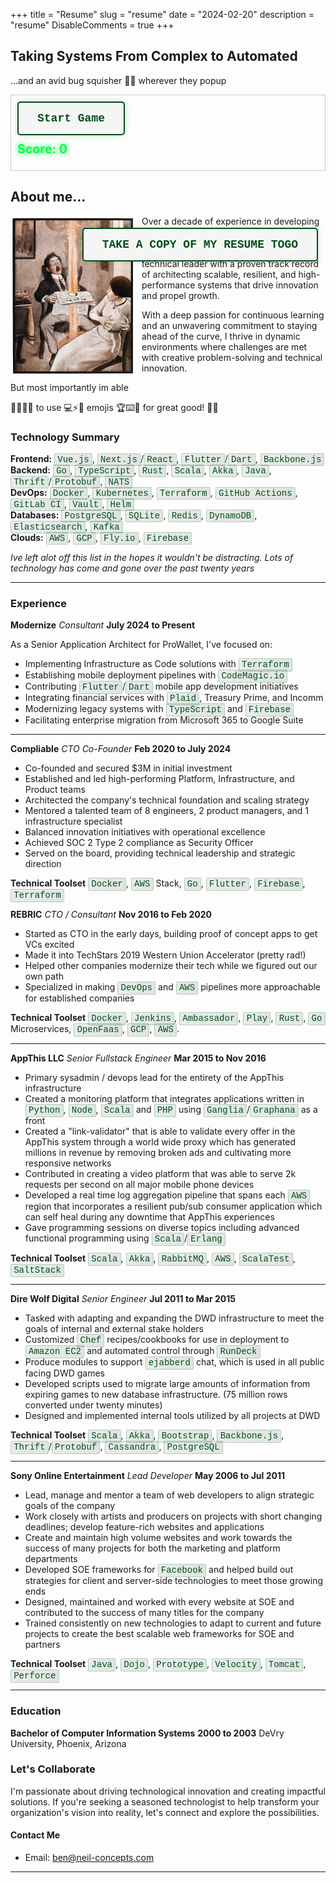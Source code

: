 +++
title = "Resume"
slug = "resume"
date = "2024-02-20"
description = "resume"
DisableComments = true
+++
<style>
.tech {
  display: inline;
  -webkit-box-decoration-break: clone;
  box-decoration-break: clone;
  
  background: linear-gradient(
    120deg,
    rgba(0, 51, 13, 0.08) 0%,
    rgba(0, 51, 13, 0.12) 100%
  );
  color: #004d1a; 
  font-family: 'Courier New', monospace;
  font-size: 1em;
  
  padding: 0.1em 0.3em;
  margin: 0;
  border-radius: 2px;
  border: 1px solid rgba(0, 77, 26, 0.2);
  
  white-space: normal;
  letter-spacing: normal;
  vertical-align: baseline;
  position: static;
  line-height: inherit;
  
  cursor: pointer;
  transition: all 0.2s ease-out;
}

.tech:hover {
  background: linear-gradient(
    120deg,
    rgba(0, 51, 13, 0.15) 0%,
    rgba(0, 51, 13, 0.2) 100%
  );
  border-color: rgba(0, 77, 26, 0.4);
  color: #004d1a;
  text-shadow: 0 0 8px rgba(0, 77, 26, 0.3);
  transform: scale(1.05);
}

@media (prefers-color-scheme: dark) {
  .tech {
    background: linear-gradient(
      120deg,
      rgba(0, 255, 65, 0.08) 0%,
      rgba(0, 255, 65, 0.12) 100%
    );
    border-color: rgba(0, 255, 65, 0.3);
    color: #00ff41;
  }
  
  .tech:hover {
    background: linear-gradient(
      120deg,
      rgba(0, 255, 65, 0.15) 0%,
      rgba(0, 255, 65, 0.25) 100%
    );
    border-color: rgba(0, 255, 65, 0.5);
    color: #00ff41;
    text-shadow: 0 0 8px rgba(0, 255, 65, 0.5);
  }
}
</style>
<style>
 .thumbnail {
   max-width: 200px;
   border-radius: 8px;
   transition: filter 0.3s ease;
   margin-right:10px;
 }

 .thumbnail:hover {
   filter: brightness(1.2) saturate(1.2);
 }

.spaceship-container {
  position: fixed;
  top: 0;
  left: 0;
}

.spaceship {
  position: absolute;
  font-size: 2.5rem;
  transform: translateX(-100%);
  animation: rocket 30s linear infinite;
  cursor: crosshair;
  opacity: .88;
  z-index: 99;
}

@keyframes rocket {
  0% {
    transform: translateX(-100%);
  }
  100% {
    transform: translateX(calc(100vw + 100%)); 
  }
}

.retro-button {
  padding: 15px 30px;
  font-size: 18px;
  font-weight: bold;
  color: #004d1a;
  background-color: #f5f5f5;
  border: 2px solid #004d1a;
  border-radius: 5px;
  box-shadow: 0 0 10px rgba(0, 77, 26, 0.2);
  cursor: pointer;
  transition: all 0.3s ease;
  font-family: 'Courier New', monospace;
}

.retro-button:hover {
  transform: translateY(-2px);
  box-shadow: 0 0 15px rgba(0, 77, 26, 0.4);
  background-color: rgba(0, 77, 26, 0.1);
}

.retro-button:active {
  transform: translateY(0);
  box-shadow: 0 0 10px rgba(0, 77, 26, 0.2);
}

/* Dark mode button override */
@media (prefers-color-scheme: dark) {
  .retro-button {
    color: #00ff41;
    background-color: #001a00;
    border-color: #00ff41;
    box-shadow: 0 0 10px rgba(0, 255, 65, 0.2);
  }
  
  .retro-button:hover {
    box-shadow: 0 0 15px rgba(0, 255, 65, 0.4);
    background-color: rgba(0, 255, 65, 0.1);
  }
  
  .retro-button:active {
    box-shadow: 0 0 10px rgba(0, 255, 65, 0.2);
  }
}
</style>

<p style="text-align:center; position:absolute; top: 10%; right: 25%">
<button onclick="window.open('/resume.pdf', '_new')" class="retro-button" onclick="savePDF()">TAKE A COPY OF MY RESUME TOGO</button>
</p>

## Taking Systems From Complex to Automated
...and an avid bug squisher 🚫👾 wherever they popup

<div id="game-container" style="position: relative; height: 120px; border: 1px solid #ccc; overflow: hidden; margin-bottom: 20px;">
  <div class="spaceship-container"></div>
  <div id="game-controls" style="position: absolute; top: 10px; left: 10px; z-index: 100;">
    <button id="start-button" class="retro-button">Start Game</button>
    <button id="restart-button" class="retro-button" style="display: none;">Restart</button>
    <div id="score" style="margin-top: 10px; font-size: 1.4em; font-weight: bold; color: #00ff41; text-shadow: 0 0 10px #00ff41; transition: all 0.3s ease;">Score: 0</div>
  </div>
</div>

## About me...

<img class="thumbnail" src="/images/wild-report.jpg" width="320" align="left" /><p/>

Over a decade of experience in developing cutting-edge technological solutions, bridging the gap between business objectives and technical excellence. A technical leader with a proven track record of architecting scalable, resilient, and high-performance systems that drive innovation and propel growth.

With a deep passion for continuous learning and an unwavering commitment to staying ahead of the curve, I thrive in dynamic environments where challenges are met with creative problem-solving and technical innovation.

But most importantly im able <br/>

🚀👩‍💻🔥 to use 💻⚡️🌟 emojis 🏆⌨️💪 for great good! 🥳🎉 

### Technology Summary

**Frontend:** <span class="tech">Vue.js</span>, <span class="tech">Next.js</span>/<span class="tech">React</span>, <span class="tech">Flutter</span>/<span class="tech">Dart</span>, <span class="tech">Backbone.js</span><br/>
**Backend:** <span class="tech">Go</span>, <span class="tech">TypeScript</span>, <span class="tech">Rust</span>, <span class="tech">Scala</span>, <span class="tech">Akka</span>, <span class="tech">Java</span>, <span class="tech">Thrift</span>/<span class="tech">Protobuf</span>, <span class="tech">NATS</span><br/>
**DevOps:** <span class="tech">Docker</span>, <span class="tech">Kubernetes</span>, <span class="tech">Terraform</span>, <span class="tech">GitHub Actions</span>, <span class="tech">GitLab CI</span>, <span class="tech">Vault</span>, <span class="tech">Helm</span><br/>
**Databases:** <span class="tech">PostgreSQL</span>, <span class="tech">SQLite</span>, <span class="tech">Redis</span>, <span class="tech">DynamoDB</span>, <span class="tech">Elasticsearch</span>, <span class="tech">Kafka</span><br/>
**Clouds:** <span class="tech">AWS</span>, <span class="tech">GCP</span>, <span class="tech">Fly.io</span>, <span class="tech">Firebase</span><br/>

<i>Ive left alot off this list in the hopes it wouldn't be distracting. Lots of technology has come and gone over the past twenty years</i>

------

<style>
  .spaceship.explosion {
    animation: boom 0.5s ease-out forwards;
    transform-origin: center;
  }

  @keyframes boom {
    0% {
      transform: scale(1);
      opacity: 1;
    }
    100% {
      transform: scale(5);
      opacity: 0;
    }
  }

  @keyframes scoreBoost {
    0% {
      transform: scale(1);
      color: #00ff41;
      text-shadow: 0 0 10px #00ff41;
    }
    50% {
      transform: scale(1.3);
      color: #ffff00;
      text-shadow: 0 0 20px #ffff00;
    }
    100% {
      transform: scale(1);
      color: #00ff41;
      text-shadow: 0 0 10px #00ff41;
    }
  }
</style>


### Experience

**Modernize** *Consultant* __July 2024 to Present__<br/>

As a Senior Application Architect for ProWallet, I've focused on:
- Implementing Infrastructure as Code solutions with <span class="tech">Terraform</span>
- Establishing mobile deployment pipelines with <span class="tech">CodeMagic.io</span>
- Contributing <span class="tech">Flutter</span>/<span class="tech">Dart</span> mobile app development initiatives
- Integrating financial services with <span class="tech">Plaid</span>, Treasury Prime, and Incomm
- Modernizing legacy systems with <span class="tech">TypeScript</span> and <span class="tech">Firebase</span>
- Facilitating enterprise migration from Microsoft 365 to Google Suite

------

**Compliable** *CTO Co-Founder* __Feb 2020 to July 2024__<br/>

- Co-founded and secured $3M in initial investment
- Established and led high-performing Platform, Infrastructure, and Product teams
- Architected the company's technical foundation and scaling strategy
- Mentored a talented team of 8 engineers, 2 product managers, and 1 infrastructure specialist
- Balanced innovation initiatives with operational excellence
- Achieved SOC 2 Type 2 compliance as Security Officer
- Served on the board, providing technical leadership and strategic direction

**Technical Toolset** <span class="tech">Docker</span>, <span class="tech">AWS</span> Stack, <span class="tech">Go</span>, <span class="tech">Flutter</span>, <span class="tech">Firebase</span>, <span class="tech">Terraform</span>

**REBRIC** *CTO / Consultant* __Nov 2016 to Feb 2020__ <br/>

- Started as CTO in the early days, building proof of concept apps to get VCs excited
- Made it into TechStars 2019 Western Union Accelerator (pretty rad!)
- Helped other companies modernize their tech while we figured out our own path
- Specialized in making <span class="tech">DevOps</span> and <span class="tech">AWS</span> pipelines more approachable for established companies

**Technical Toolset** <span class="tech">Docker</span>, <span class="tech">Jenkins</span>, <span class="tech">Ambassador</span>, <span class="tech">Play</span>, <span class="tech">Rust</span>, <span class="tech">Go</span> Microservices, <span class="tech">OpenFaas</span>, <span class="tech">GCP</span>, <span class="tech">AWS</span>.

------
**AppThis LLC** *Senior Fullstack Engineer* __Mar 2015 to Nov 2016__ <br/>

- Primary sysadmin / devops lead for the entirety of the AppThis infrastructure
- Created a monitoring platform that integrates applications written in <span class="tech">Python</span>, <span class="tech">Node</span>, <span class="tech">Scala</span> and <span class="tech">PHP</span> using <span class="tech">Ganglia</span>/<span class="tech">Graphana</span> as a front
- Created a "link-validator" that is able to validate every offer in the AppThis system through a world wide proxy which has generated millions in revenue by removing broken ads and cultivating more responsive networks
- Contributed in creating a video platform that was able to serve 2k requests per second on all major mobile phone devices
- Developed a real time log aggregation pipeline that spans each <span class="tech">AWS</span> region that incorporates a resilient pub/sub consumer application which can self heal during any downtime that AppThis experiences
- Gave programming sessions on diverse topics including advanced functional programming using <span class="tech">Scala</span>/<span class="tech">Erlang</span>

**Technical Toolset** <span class="tech">Scala</span>, <span class="tech">Akka</span>, <span class="tech">RabbitMQ</span>, <span class="tech">AWS</span>, <span class="tech">ScalaTest</span>, <span class="tech">SaltStack</span>

------
**Dire Wolf Digital** *Senior Engineer* __Jul 2011 to Mar 2015__ <br/>

- Tasked with adapting and expanding the DWD infrastructure to meet the goals of internal and external stake holders
- Customized <span class="tech">Chef</span> recipes/cookbooks for use in deployment to <span class="tech">Amazon EC2</span> and automated control through <span class="tech">RunDeck</span>
- Produce modules to support <span class="tech">ejabberd</span> chat, which is used in all public facing DWD games
- Developed scripts used to migrate large amounts of information from expiring games to new database infrastructure. (75 million rows converted under twenty minutes)
- Designed and implemented internal tools utilized by all projects at DWD

**Technical Toolset** <span class="tech">Scala</span>, <span class="tech">Akka</span>, <span class="tech">Bootstrap</span>, <span class="tech">Backbone.js</span>, <span class="tech">Thrift</span>/<span class="tech">Protobuf</span>, <span class="tech">Cassandra</span>, <span class="tech">PostgreSQL</span>

------
**Sony Online Entertainment** *Lead Developer* __May 2006 to Jul 2011__ <br/>

- Lead, manage and mentor a team of web developers to align strategic goals of the company
- Work closely with artists and producers on projects with short changing deadlines; develop feature-rich websites and applications
- Create and maintain high volume websites and work towards the success of many projects for both the marketing and platform departments
- Developed SOE frameworks for <span class="tech">Facebook</span> and helped build out strategies for client and server-side technologies to meet those growing ends
- Designed, maintained and worked with every website at SOE and contributed to the success of many titles for the company
- Trained consistently on new technologies to adapt to current and future projects to create the best scalable web frameworks for SOE and partners

**Technical Toolset** <span class="tech">Java</span>, <span class="tech">Dojo</span>, <span class="tech">Prototype</span>, <span class="tech">Velocity</span>, <span class="tech">Tomcat</span>, <span class="tech">Perforce</span>

------

### Education

**Bachelor of Computer Information Systems** __2000 to 2003__
DeVry University, Phoenix, Arizona


### Let's Collaborate

I'm passionate about driving technological innovation and creating impactful solutions. If you're seeking a seasoned technologist to help transform your organization's vision into reality, let's connect and explore the possibilities.

#### Contact Me

- Email: [ben@neil-concepts.com](mailto:ben@neil-concepts.com)

---

<script>
document.addEventListener('DOMContentLoaded', () => {
  console.log('Resume game script loading...');
  const startButton = document.getElementById('start-button');
  const restartButton = document.getElementById('restart-button');
  const scoreElement = document.getElementById('score');
  const container = document.querySelector('.spaceship-container');
  console.log('Elements found:', { startButton, restartButton, scoreElement, container });
  let score = 0;
  let gameInterval;

  function updateScore() {
    scoreElement.textContent = `Score: ${score}`;
    // Trigger score animation
    scoreElement.style.animation = 'none';
    setTimeout(() => {
      scoreElement.style.animation = 'scoreBoost 0.5s ease-out';
    }, 10);
  }

  function explodeSpaceship(event) {
    const spaceship = event.target;
    
    // Get current position and stop the rocket animation
    const rect = spaceship.getBoundingClientRect();
    const containerRect = container.getBoundingClientRect();
    
    spaceship.style.animation = 'none';
    spaceship.style.left = (rect.left - containerRect.left + rect.width/2 - 6) + 'px';
    spaceship.style.top = (rect.top - containerRect.top + rect.height/2 - 20) + 'px';
    spaceship.style.position = 'absolute';
    
    // Change to explosion and animate
    spaceship.textContent = '💥';
    spaceship.classList.add('explosion');
    
    // Remove click listener to prevent multiple clicks
    spaceship.removeEventListener('click', explodeSpaceship);
    
    score++;
    updateScore();

    setTimeout(() => {
      spaceship.remove();
    }, 500);
  }

  function createSpaceship() {
    const spaceship = document.createElement('div');
    spaceship.className = 'spaceship';
    spaceship.textContent = '👾';
    container.appendChild(spaceship);

    spaceship.style.top = `${Math.random() * 80}vh`;
    spaceship.style.animationDelay = `${Math.random() * 10}s`;

    spaceship.addEventListener('click', explodeSpaceship);
  }

  function startGame() {
    console.log('Starting game...');
    startButton.style.display = 'none';
    restartButton.style.display = 'inline-block';
    score = 0;
    updateScore();
    container.innerHTML = '';

    for (let i = 0; i < 15; i++) {
        setTimeout(() => createSpaceship(), i * 200);
    }
  }

  function restartGame() {
    startGame();
  }

  if (startButton && restartButton) {
    console.log('Game buttons found, attaching event listeners');
    startButton.addEventListener('click', startGame);
    restartButton.addEventListener('click', restartGame);
  } else {
    console.error('Game buttons not found:', { startButton, restartButton });
  }
});
</script>